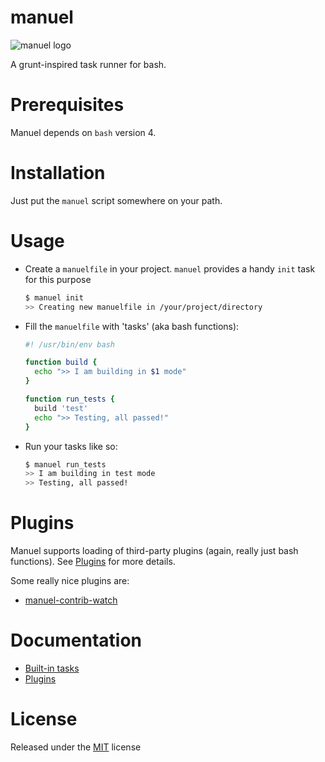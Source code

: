 # manuel

![manuel logo](http://i.imgur.com/GdTSvJK.png)

A grunt-inspired task runner for bash.


# Prerequisites

Manuel depends on `bash` version 4.


# Installation

Just put the `manuel` script somewhere on your path.


# Usage

- Create a `manuelfile` in your project. `manuel` provides a handy `init` task
  for this purpose
  ```bash
  $ manuel init
  >> Creating new manuelfile in /your/project/directory
  ```

- Fill the `manuelfile` with 'tasks' (aka bash functions):

  ```bash
  #! /usr/bin/env bash

  function build {
    echo ">> I am building in $1 mode"
  }

  function run_tests {
    build 'test'
    echo ">> Testing, all passed!"
  }
  ```

- Run your tasks like so:

  ```bash
  $ manuel run_tests
  >> I am building in test mode
  >> Testing, all passed!
  ```


# Plugins

Manuel supports loading of third-party plugins (again, really just bash functions).
See [Plugins](doc/Plugins.md) for more details.

Some really nice plugins are:
- [manuel-contrib-watch](https://github.com/ShaneKilkelly/manuel-contrib-watch)


# Documentation

- [Built-in tasks](doc/Builtins.md)
- [Plugins](doc/Plugins.md)


# License

Released under the [MIT](http://opensource.org/licenses/MIT) license

